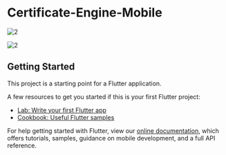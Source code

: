 # Certificate-Engine-Mobile

![2](https://github.com/Appefy/Certificate-Engine-Parent/blob/main/client/android_app/Preview/1.jpg?raw=true)

![2](https://github.com/Appefy/Certificate-Engine-Parent/blob/main/client/android_app/Preview/2.jpg?raw=true)

## Getting Started

This project is a starting point for a Flutter application.

A few resources to get you started if this is your first Flutter project:

- [Lab: Write your first Flutter app](https://flutter.dev/docs/get-started/codelab)
- [Cookbook: Useful Flutter samples](https://flutter.dev/docs/cookbook)

For help getting started with Flutter, view our
[online documentation](https://flutter.dev/docs), which offers tutorials,
samples, guidance on mobile development, and a full API reference.
